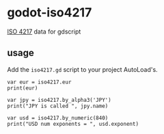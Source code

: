 # godot-iso4217

[ISO 4217](http://www.iso.org/iso/home/standards/currency_codes.htm) data for gdscript

## usage

Add the `iso4217.gd` script to your project AutoLoad's.

```
var eur = iso4217.eur
print(eur)

var jpy = iso4217.by_alpha3('JPY')
print("JPY is called ", jpy.name)

var usd = iso4217.by_numeric(840)
print("USD num exponents = ", usd.exponent)
```

